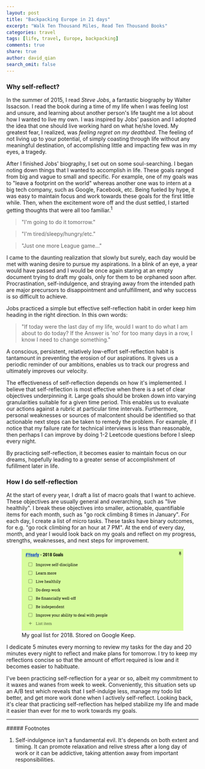 ```yaml
---
layout: post
title: "Backpacking Europe in 21 days"
excerpt: "Walk Ten Thousand Miles, Read Ten Thousand Books"
categories: travel
tags: [life, travel, Europe, backpacking]
comments: true
share: true
author: david_qian
search_omit: false
---
```


### Why self-reflect?

In the summer of 2015, I read _Steve Jobs_, a fantastic biography by Walter Issacson. I read the book during a time of
my life when I was feeling lost and unsure, and learning about another person's life taught me a lot about how I wanted
to live my own. I was inspired by Jobs' passion and I adopted the idea that one should live working hard on what he/she
loved. My greatest fear, I realized, was _feeling regret on my deathbed_. The feeling of not living up to your
potential, of simply coasting through life without any meaningful destination, of accomplishing little and impacting few
was in my eyes, a tragedy.

After I finished Jobs' biography, I set out on some soul-searching. I began noting down things that I wanted to
accomplish in life. These goals ranged from big and vague to small and specific. For example, one of my goals was to
"leave a footprint on the world" whereas another one was to intern at a big tech company, such as Google, Facebook, etc.
Being fueled by hype, it was easy to maintain focus and work towards these goals for the first little while. Then, when
the excitement wore off and the dust settled, I started getting thoughts that were all too familiar.<sup>1</sup>

> "I'm going to do it tomorrow."

> "I'm tired/sleepy/hungry/etc."

> "Just one more League game..."

I came to the daunting realization that slowly but surely, each day would be met with waning desire to pursue my
aspirations. In a blink of an eye, a year would have passed and I would be once again staring at an empty document
trying to draft my goals, only for them to be orphaned soon after. Procrastination, self-indulgence, and straying away
from the intended path are major precursors to disappointment and unfulfillment, and why success is so difficult to
achieve.

Jobs practiced a simple but effective self-reflection habit in order keep him heading in the right direction. In this
own words:

> "If today were the last day of my life, would I want to do what I am about to do today?  If the Answer is 'no' for too
> many days in a row, I know I need to change something."

A conscious, persistent, relatively low-effort self-reflection habit is tantamount in preventing the erosion of our
aspirations. It gives us a periodic reminder of our ambitions, enables us to track our progress and ultimately improves
our velocity.

The effectiveness of self-reflection depends on how it's implemented. I believe that self-reflection is most effective
when there is a set of clear objectives underpinning it. Large goals should be broken down into varying granularities
suitable for a given time period. This enables us to evaluate our actions against a rubric at particular time intervals.
Furthermore, personal weaknesses or sources of malcontent should be identified so that actionable next steps can be
taken to remedy the problem. For example, if I notice that my failure rate for technical interviews is less than
reasonable, then perhaps I can improve by doing 1-2 Leetcode questions before I sleep every night.

By practicing self-reflection, it becomes easier to maintain focus on our dreams, hopefully leading to a greater sense
of accomplishment of fufillment later in life.

### How I do self-reflection

At the start of every year, I draft a list of macro goals that I want to achieve. These objectives are usually general
and overarching, such as "live healthily". I break these objectives into smaller, actionable, quantifiable items for
each month, such as "go rock climbing 8 times in January". For each day, I create a list of micro tasks. These tasks
have binary outcomes, for e.g. "go rock climbing for an hour at 7 PM". At the end of every day, month, and year I would
look back on my goals and reflect on my progress, strengths, weaknesses, and next steps for improvement.

<figure>
	<img src="/docs/images/posts/self-reflection/yearly_goals.png" alt="image">
	<figcaption>
        My goal list for 2018. Stored on Google Keep.
    </figcaption>
</figure>

I dedicate 5 minutes every morning to review my tasks for the day and 20 minutes every night to reflect and
make plans for tomorrow. I try to keep my reflections concise so that the amount of effort required
is low and it becomes easier to habituate.

I've been practicing self-reflection for a year or so, albeit my commitment to it waxes and wanes from week to week.
Conveniently, this situation sets up an A/B test which reveals that I self-indulge less, manage my todo list better, and
get more work done when I actively self-reflect. Looking back, it's clear that practicing self-reflection has helped
stabilize my life and made it easier than ever for me to work towards my goals.

<hr>
##### Footnotes

1. Self-indulgence isn't a fundamental evil. It's depends on both extent and timing. It can promote relaxation and
   relive stress after a long day of work or it can be addictive, taking attention away from important responsibilities.

